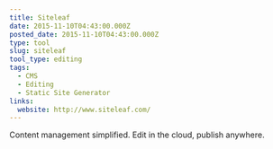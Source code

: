```yaml
---
title: Siteleaf
date: 2015-11-10T04:43:00.000Z
posted_date: 2015-11-10T04:43:00.000Z
type: tool
slug: siteleaf
tool_type: editing
tags:
  - CMS
  - Editing
  - Static Site Generator
links:
  website: http://www.siteleaf.com/
---
```

Content management simplified. Edit in the cloud, publish anywhere.




